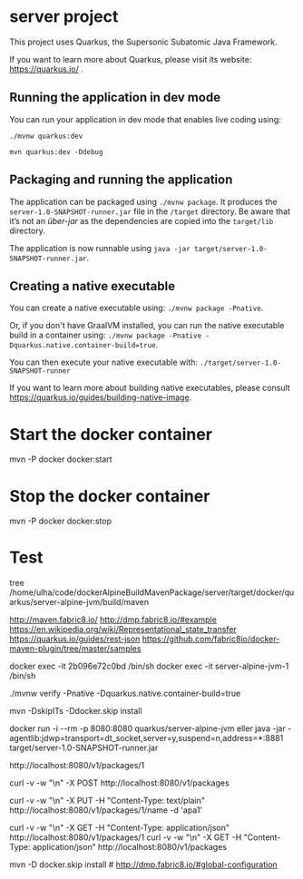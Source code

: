 # server project

This project uses Quarkus, the Supersonic Subatomic Java Framework.

If you want to learn more about Quarkus, please visit its website: https://quarkus.io/ .

## Running the application in dev mode

You can run your application in dev mode that enables live coding using:
```
./mvnw quarkus:dev

mvn quarkus:dev -Ddebug
```

## Packaging and running the application

The application can be packaged using `./mvnw package`.
It produces the `server-1.0-SNAPSHOT-runner.jar` file in the `/target` directory.
Be aware that it’s not an _über-jar_ as the dependencies are copied into the `target/lib` directory.

The application is now runnable using `java -jar target/server-1.0-SNAPSHOT-runner.jar`.

## Creating a native executable

You can create a native executable using: `./mvnw package -Pnative`.

Or, if you don't have GraalVM installed, you can run the native executable build in a container using: `./mvnw package -Pnative -Dquarkus.native.container-build=true`.

You can then execute your native executable with: `./target/server-1.0-SNAPSHOT-runner`

If you want to learn more about building native executables, please consult https://quarkus.io/guides/building-native-image.

# Start the docker container

mvn -P docker docker:start

# Stop the docker container

mvn -P docker docker:stop

# Test
tree /home/ulha/code/dockerAlpineBuildMavenPackage/server/target/docker/quarkus/server-alpine-jvm/build/maven

http://maven.fabric8.io/
http://dmp.fabric8.io/#example
https://en.wikipedia.org/wiki/Representational_state_transfer
https://quarkus.io/guides/rest-json
https://github.com/fabric8io/docker-maven-plugin/tree/master/samples

docker exec -it  2b096e72c0bd   /bin/sh
docker exec -it server-alpine-jvm-1   /bin/sh


./mvnw verify -Pnative -Dquarkus.native.container-build=true 

mvn -DskipITs -Ddocker.skip install


docker run -i --rm -p 8080:8080 quarkus/server-alpine-jvm 
eller 
java -jar -agentlib:jdwp=transport=dt_socket,server=y,suspend=n,address=*:8881  target/server-1.0-SNAPSHOT-runner.jar


http://localhost:8080/v1/packages/1

curl -v -w "\n" -X POST  http://localhost:8080/v1/packages

curl -v -w "\n" -X PUT  -H "Content-Type: text/plain"  http://localhost:8080/v1/packages/1/name -d 'apa1' 

curl -v -w "\n" -X GET -H "Content-Type: application/json"  http://localhost:8080/v1/packages/1 
curl -v -w "\n" -X GET -H "Content-Type: application/json"  http://localhost:8080/v1/packages


mvn -D docker.skip install # http://dmp.fabric8.io/#global-configuration